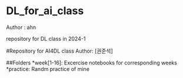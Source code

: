 # DL_for_ai_class

Author : ahn 

repository for DL class in 2024-1

#Repository for AI4DL class
Author: [권준석]

##Folders
*week[1-16]: Excercise notebooks for corresponding weeks
*practice: Randm practice of mine
